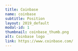 ```yaml
---
title: Coinbase
name: coinbase
subtitle: Position
layout: 2019_default
modal-id: 1
thumbnail: coinbase_thumb.png
alt: Coinbase logo
link: https://www.coinbase.com/
---
```

